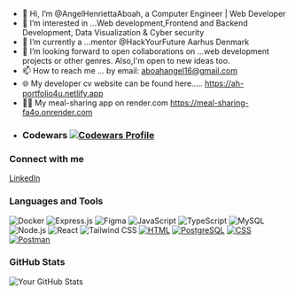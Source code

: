 - 👋 Hi, I’m @AngelHenriettaAboah, a Computer Engineer | Web Developer
- 👀 I’m interested in ...Web development,Frontend and Backend Development, Data Visualization & Cyber security
- 🌱 I’m currently a ...mentor @HackYourFuture Aarhus Denmark
- 💞️ I’m looking forward to open collaborations on ...web development projects or other genres. Also,I'm open to new ideas too.
- 📫 How to reach me ... by email: aboahangel16@gmail.com
- 🌐 My developer cv website can be found here..... https://ah-portfolio4u.netlify.app
- 👨‍🍳 My meal-sharing app on render.com https://meal-sharing-fa4o.onrender.com
- ### Codewars [![Codewars Profile](https://www.codewars.com/users/AngelHenriettaAboah/badges/large)](https://www.codewars.com/users/AngelHenriettaAboah)

### Connect with me

[LinkedIn](https://www.linkedin.com/in/angel-henrietta-aboah-480085154)

### Languages and Tools

![Docker](https://img.shields.io/badge/-Docker-2496ED?style=flat-square&logo=docker&logoColor=white)
![Express.js](https://img.shields.io/badge/-Express.js-000000?style=flat-square&logo=express&logoColor=white)
![Figma](https://img.shields.io/badge/-Figma-F24E1E?style=flat-square&logo=figma&logoColor=white)
![JavaScript](https://img.shields.io/badge/-JavaScript-F7DF1E?style=flat-square&logo=javascript&logoColor=black)
![TypeScript](https://img.shields.io/badge/-TypeScript-3178C6?style=flat-square&logo=typescript&logoColor=white)
![MySQL](https://img.shields.io/badge/-MySQL-4479A1?style=flat-square&logo=mysql&logoColor=white)
![Node.js](https://img.shields.io/badge/-Node.js-339933?style=flat-square&logo=node.js&logoColor=white)
![React](https://img.shields.io/badge/-React-61DAFB?style=flat-square&logo=react&logoColor=black)
![Tailwind CSS](https://img.shields.io/badge/-Tailwind%20CSS-38B2AC?style=flat-square&logo=tailwind-css&logoColor=white)
[![HTML](https://img.shields.io/badge/-HTML-E34F26?style=flat-square&logo=html5&logoColor=white)](https://www.w3schools.com/html/)
[![PostgreSQL](https://img.shields.io/badge/-PostgreSQL-336791?style=flat-square&logo=postgresql&logoColor=white)](https://www.postgresql.org/)
[![CSS](https://img.shields.io/badge/-CSS-1572B6?style=flat-square&logo=css3&logoColor=white)](https://www.w3schools.com/css/)
[![Postman](https://img.shields.io/badge/-Postman-FF6C37?style=flat-square&logo=postman&logoColor=white)](https://www.postman.com/)

### GitHub Stats

![Your GitHub Stats](https://github-readme-stats.vercel.app/api?username=AngelHenriettaAboah&show_icons=true&theme=radical)


<!---
AngelHenriettaAboah/AngelHenriettaAboah is a ✨ special ✨ repository because its `README.md` (this file) appears on your GitHub profile.
You can click the Preview link to take a look at your changes.
--->
